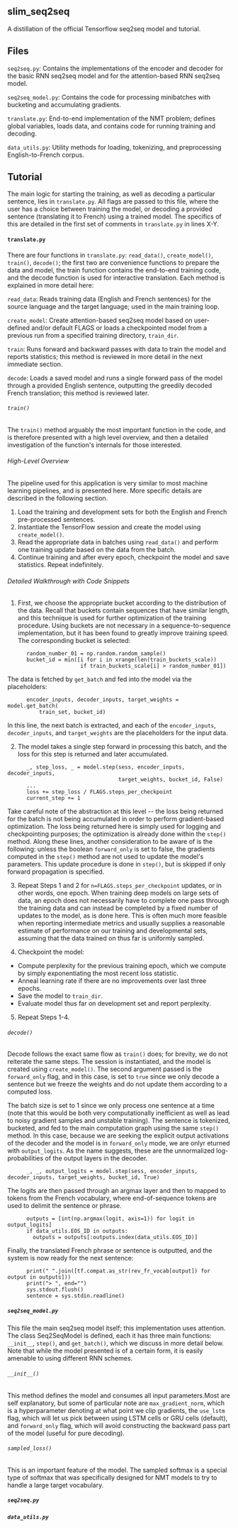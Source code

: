 ## slim_seq2seq
A distillation of the official Tensorflow seq2seq model and tutorial.

## Files

`seq2seq.py`: Contains the implementations of the encoder and decoder for the basic RNN seq2seq model and for the attention-based RNN seq2seq model.

`seq2seq_model.py`: Contains the code for processing minibatches with bucketing and accumulating gradients.

`translate.py`: End-to-end implementation of the NMT problem; defines global variables, loads data, and contains code for running training and decoding.

`data_utils.py`: Utility methods for loading, tokenizing, and preprocessing English-to-French corpus.

## Tutorial

The main logic for starting the training, as well as decoding a particular sentence, lies in `translate.py`. All flags are passed to this file, where the user has a choice between training the model, or decoding a provided sentence (translating it to French) using a trained model. The specifics of this are detailed in the first set of comments in `translate.py` in lines X-Y.

#### `translate.py`

There are four functions in `translate.py`: `read_data()`, `create_model()`, `train()`, `decode()`; the first two are convenience functions to prepare the data and model, the train function contains the end-to-end training code, and the decode function is used for interactive translation. Each method is explained in more detail here:

`read_data`: Reads training data (English and French sentences) for the source language and the target language; used in the main training loop.

`create_model`: Create attention-based seq2seq model based on user-defined and/or default FLAGS or loads a checkpointed model from a previous run from a specified training directory, `train_dir`.

`train`: Runs forward and backward passes with data to train the model and reports statistics; this method is reviewed in more detail in the next immediate section.

`decode`: Loads a saved model and runs a single forward pass of the model through a provided English sentence, outputting the greedily decoded French translation; this method is reviewed later.

###### `train()`

The `train()` method arguably the most important function in the code, and is therefore presented with a high level overview, and then a detailed investigation of the function's internals for those interested.

###### High-Level Overview

The pipeline used for this application is very similar to most machine learning pipelines, and is presented here. More specific details are described in the following section.

1. Load the training and development sets for both the English and French pre-processed sentences.
2. Instantiate the TensorFlow session and create the model using `create_model()`.
3. Read the appropriate data in batches using `read_data()` and perform one training update based on the data from the batch.
4. Continue training and after every epoch, checkpoint the model and save statistics. Repeat indefinitely.

###### Detailed Walkthrough with Code Snippets

1) First, we choose the appropriate bucket according to the distribution of the data. Recall that buckets contain sequences that have similar length, and this technique is used for further optimization of the training procedure. Using buckets are not necessary in a sequence-to-sequence implementation, but it has been found to greatly improve training speed. The corresponding bucket is selected:
```
      random_number_01 = np.random.random_sample()
      bucket_id = min([i for i in xrange(len(train_buckets_scale))
                       if train_buckets_scale[i] > random_number_01])
```
The data is fetched by `get_batch` and fed into the model via the placeholders:
```
      encoder_inputs, decoder_inputs, target_weights = model.get_batch(
          train_set, bucket_id)
```
In this line, the next batch is extracted, and each of the `encoder_inputs`, `decoder_inputs`, and `target_weights` are the placeholders for the input data.

2) The model takes a single step forward in processing this batch, and the loss for this step is returned and later accumulated.

```
      _, step_loss, _ = model.step(sess, encoder_inputs, decoder_inputs,
                                   target_weights, bucket_id, False)
      ...
      loss += step_loss / FLAGS.steps_per_checkpoint
      current_step += 1
```
Take careful note of the abstraction at this level -- the loss being returned for the batch is not being accumulated in order to perform gradient-based optimization. The loss being returned here is simply used for logging and checkpointing purposes; the optimization is already done within the `step()` method. Along these lines, another consideration to be aware of is the following: unless the boolean `forward_only` is set to false, the gradients computed in the `step()` method are not used to update the model's parameters. This update procedure is done in `step()`, but is skipped if only forward propagation is specified.

3) Repeat Steps 1 and 2 for `n=FLAGS.steps_per_checkpoint` updates, or in other words, one epoch. When training deep models on large sets of data, an epoch does not necessarily have to complete one pass through the training data and can instead be completed by a fixed number of updates to the model, as is done here. This is often much more feasible when reporting intermediate metrics and usually supplies a reasonable estimate of performance on our training and developmental sets, assuming that the data trained on thus far is uniformly sampled.

4) Checkpoint the model:
  * Compute perplexity for the previous training epoch, which we compute by simply exponentiating the most recent loss statistic.
  * Anneal learning rate if there are no improvements over last three epochs.
  * Save the model to `train_dir`.
  * Evaluate model thus far on development set and report perplexity.

5) Repeat Steps 1-4.

###### `decode()`

Decode follows the exact same flow as `train()` does; for brevity, we do not reiterate the same steps. The session is instantiated, and the model is created using `create_model()`. The second argument passed is the `forward_only` flag, and in this case, is set to `true` since we only decode a sentence but we freeze the weights and do not update them according to a computed loss.

The batch size is set to 1 since we only process one sentence at a time (note that this would be both very computationally inefficient as well as lead to noisy gradient samples and unstable training). The sentence is tokenized, bucketed, and fed to the main computation graph using the same `step()` method. In this case, because we are seeking the explicit output activations of the decoder and the model is in `forward_only` mode, we are onlyr eturned with `output_logits`. As the name suggests, these are the unnormalized log-probabilities of the output layers in the decoder.

```
      _, _, output_logits = model.step(sess, encoder_inputs, decoder_inputs, target_weights, bucket_id, True)
```
The logits are then passed through an argmax layer  and then to mapped to tokens from the French vocabulary, where end-of-sequence tokens are used to delimit the sentence or phrase.
```
      outputs = [int(np.argmax(logit, axis=1)) for logit in output_logits]
      if data_utils.EOS_ID in outputs:
        outputs = outputs[:outputs.index(data_utils.EOS_ID)]
```
Finally, the translated French phrase or sentence is outputted, and the system is now ready for the next sentence:
```
      print(" ".join([tf.compat.as_str(rev_fr_vocab[output]) for output in outputs]))
      print("> ", end="")
      sys.stdout.flush()
      sentence = sys.stdin.readline()
```


##### `seq2seq_model.py`

This file the main seq2seq model itself; this implementation uses attention. The class Seq2SeqModel is defined, each it has three main functions: `__init__`, `step()`, and `get_batch()`, which we discuss in more detail below. Note that while the model presented is of a certain form, it is easily amenable to using different RNN schemes.

###### `__init__()`
This method defines the model and consumes all input parameters.Most are self explanatory, but some of particular note are `max_gradient_norm`, which is a hyperparameter denoting at what point we clip gradients, the `use_lstm` flag, which will let us pick between using LSTM cells or GRU cells (default), and `forward_only` flag, which will avoid constructing the backward pass part of the model (useful for pure decoding).

###### `sampled_loss()`
This is an important feature of the model. The sampled softmax is a special type of softmax that was specifically designed for NMT models to try to handle a large target vocabulary.

##### `seq2seq.py`

##### `data_utils.py`
